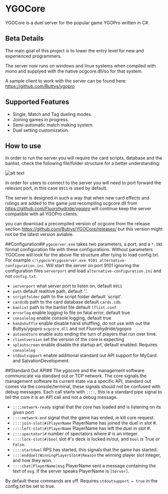 YGOCore
===================
YGOCore is a duel server for the popular game YGOPro written in C#.

## Beta Details ##

The main goal of this project is to lower the entry level for new and experienced programmers.

The server now runs on windows and linux systems when compiled with mono and supplyed with the native ocgcore.dll/so for that system.

A sample client to work with the server can be found here: https://github.com/Buttys/ygopro

## Supported Features ##

* Single, Match and Tag dueling modes.
* Joining games in progress.
* Semi-automatic match making system.
* Duel setting customization. 

## How to use ##

In order to run the server you will require the card scripts, database and the banlist, check the following file/folder structure for a better understanding:

![alt text](https://github.com/salvationdevelopment/ygocore/filestructure.png "File Structure")

In order for users to connect to the server you will need to port forward the relevant port, in this case `8911` is used by default.

The server is designed in such a way that when new card effects and rulings are added to the game just recompiling ocgcore.dll from https://github.com/Fluorohydride/ygopro will continue keep the server compatible with all YGOPro clients.

you can download a precompiled version of ocgcore from the release section https://github.com/Buttys/YGOCore/releases/
but this version might not be the latest version avliable.

##Configuration##
`ygoserver.exe` takes two parameters, a port, and a `*.INI` format configuration file with these configurations. Without parameters YGOCore will look for the above file structure after tying to load config.txt. For example `c:\ygocore\ygoserver.exe 9101 alternative-configuration.ini`. Will start the server on port 9101 ignoring the configuration files `serverport` and load `alternative-configuration.ini` and not `config.txt`.

* `serverport` what server port to listen on, default `8911`
* `path` default realitive path, default '.'.
* `scriptfolder` path to the script folder default `script'.
* `cardcdb` path to the card database default `cards.cdb`.
* `banlist` path to the banlist file default `lflist.conf`.
* `errorlog` enable logging to file on fatal error, default true
* `consolelog` enable console logging, default true
* `handshuffle` enable disable hand shuffling, do not use with out the Buttys/ygopro `ocgcore.dll` and not Fluorohydride/ygopro
* `autoendturn` enable auto ending the turn of players that run over time.
* `clientversion` set the version of the core is expecting
* `splashscreen` enable disable the startup art, default enabled. Requires `consolelog`
* `stdoutsupport` enable additional standard out API support for MyCard and SalvationDevelopment.

##Standard Out API##
The ygocore and the management software communicate via standard out or TCP network. The core signals the management software its current state via a specific API, standard out comes via the console/terminal, these signals should not be confused with debug messages. Each call starts with `::::`, this is a standard pipe signal to tell the core it is an API call and not a debug message.

* `::::network-ready` signal that the core has loaded and is listening on its given port
* `::::network-end` signal that the game has ended,  ie kill core request.
* `::::join-slot|#|PlayerName` PlayerName has joined the duel in slot #.
* `::::left-slot|#|PlayerName` PlayerName has left the duel in slot #.
* `::::spectator|#` number of spectators where # is an integer.
* `::::lock-slot|#|bool` slot #'s deck is locked in/out, and `bool` is True or `False`.
* `::::startduel` RPS has started, this signals that the game has started.
* `::::endduel|WinningPlayerSlot#|Reason` the winning player slot integer, and how they won.
* `::::chat|PlayerName|msg` PlayerName sent a message containing the text of `msg`. If the server speaks PlayerName is `[Server]`.

By default these commands are off. Requires `stdoutsupport = true` in the config.txt be set to true.